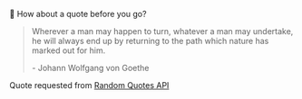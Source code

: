 📣 How about a quote before you go?

> Wherever a man may happen to turn, whatever a man may undertake, he will always end up by returning to the path which nature has marked out for him.
>
> <p>- Johann Wolfgang von Goethe</p>

Quote requested from [Random Quotes API](https://github.com/lukePeavey/quotable)
